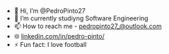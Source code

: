 - 👋 Hi, I’m @PedroPinto27
- 👀 I’m currently studiyng Software Engineering
- 📫 How to reach me - pedropinto27_@outlook.com
- 🌐 [linkedin.com/in/pedro-pinto/](https://www.linkedin.com/in/pedro-pinto-4aa6a7214/)
- ⚡ Fun fact: I love football 

<!---
PedroPinto27/PedroPinto27 is a ✨ special ✨ repository because its `README.md` (this file) appears on your GitHub profile.
You can click the Preview link to take a look at your changes.
--->
